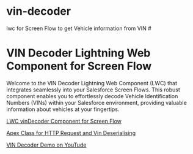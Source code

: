 # vin-decoder
lwc for Screen Flow to get Vehicle information from VIN #

# VIN Decoder Lightning Web Component for Screen Flow

Welcome to the VIN Decoder Lightning Web Component (LWC) that integrates seamlessly into your Salesforce Screen Flows. This robust component enables you to effortlessly decode Vehicle Identification Numbers (VINs) within your Salesforce environment, providing valuable information about vehicles at your fingertips. 

[LWC vinDecoder Component for Screen Flow](https://github.com/Zhalyn/vin-decoder/blob/main/VINApiDecoder/force-app/main/default/lwc/vinDecoder)

[Apex Class for HTTP Request and Vin Deserialising](https://github.com/Zhalyn/vin-decoder/blob/main/VINApiDecoder/force-app/main/default/classes/VinDecoderApi.cls)

[VIN Decoder Demo on YouTude](https://www.youtube-nocookie.com/embed/1o933M2ko8A?si=08v9izCCxzZMcnkV)



